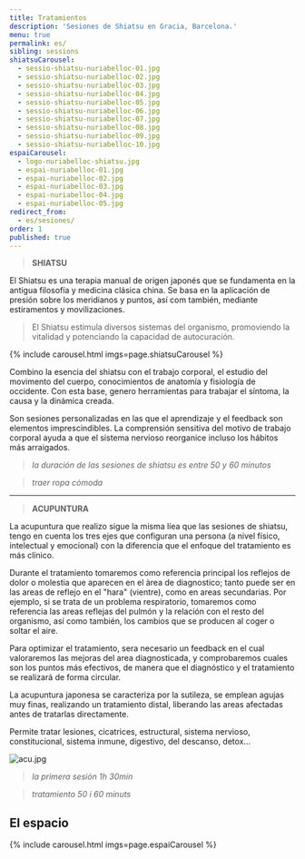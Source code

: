 ```yaml
---
title: Tratamientos
description: 'Sesiones de Shiatsu en Gracia, Barcelona.'
menu: true
permalink: es/
sibling: sessions
shiatsuCarousel:
  - sessio-shiatsu-nuriabelloc-01.jpg
  - sessio-shiatsu-nuriabelloc-02.jpg
  - sessio-shiatsu-nuriabelloc-03.jpg
  - sessio-shiatsu-nuriabelloc-04.jpg
  - sessio-shiatsu-nuriabelloc-05.jpg
  - sessio-shiatsu-nuriabelloc-06.jpg
  - sessio-shiatsu-nuriabelloc-07.jpg
  - sessio-shiatsu-nuriabelloc-08.jpg
  - sessio-shiatsu-nuriabelloc-09.jpg
  - sessio-shiatsu-nuriabelloc-10.jpg
espaiCarousel:
  - logo-nuriabelloc-shiatsu.jpg
  - espai-nuriabelloc-01.jpg
  - espai-nuriabelloc-02.jpg
  - espai-nuriabelloc-03.jpg
  - espai-nuriabelloc-04.jpg
  - espai-nuriabelloc-05.jpg
redirect_from:
  - es/sesiones/
order: 1
published: true
---
```




> **SHIATSU**

El Shiatsu es una terapia manual de origen japonés que se fundamenta en la antigua filosofía y medicina clásica china. Se basa en la aplicación de presión sobre los meridianos y puntos, así com también, mediante estiramentos y movilizaciones.

> El Shiatsu estimula diversos sistemas del organismo, promoviendo la vitalidad y potenciando la capacidad de autocuración.

{% include carousel.html imgs=page.shiatsuCarousel %}

Combino la esencia del shiatsu con el trabajo corporal, el estudio del movimento del cuerpo, conocimientos de anatomía y fisiología de occidente. Con esta base, genero herramientas para trabajar el síntoma, la causa y la dinámica creada.

Son sesiones personalizadas en las que el aprendizaje y el feedback son elementos imprescindibles. La comprensión sensitiva del motivo de trabajo corporal ayuda a que el sistema nervioso reorganice incluso los hábitos más arraigados.

> _la duración de las sesiones de shiatsu es entre 50 y 60 minutos_

> _traer ropa cómoda_

--------------------------------------------------------------------------------------

> **ACUPUNTURA**

La acupuntura que realizo sigue la misma líea que las sesiones de shiatsu, tengo en cuenta los tres ejes que configuran una persona (a nivel físico, intelectual y emocional) con la diferencia que el enfoque del tratamiento es más clínico.

Durante el tratamiento tomaremos como referencia principal los reflejos de dolor o molestia que aparecen en el àrea de diagnostico; tanto puede ser en las areas de reflejo en el "hara" (vientre), como en areas secundarias. Por ejemplo, si se trata de un problema respiratorio, tomaremos como referencia las areas reflejas del pulmón y la relación con el resto del organismo, así como también, los cambios que se producen al coger o soltar el aire.

Para optimizar el tratamiento, sera necesario un feedback en el cual valoraremos las mejoras del area diagnosticada, y comprobaremos cuales son los puntos más efectivos, de manera que el diagnóstico y el tratamiento se realizará de forma circular.

La acupuntura japonesa se caracteriza por la sutileza, se emplean agujas muy finas, realizando un tratamiento distal, liberando las areas afectadas antes de tratarlas directamente.

Permite tratar lesiones, cicatrices, estructural, sistema nervioso, constitucional, sistema inmune, digestivo, del descanso, detox...

![acu.jpg]({{site.baseurl}}/image/acu.jpg)


> _la primera sesión 1h 30min_

> _tratamiento 50 i 60 minuts_



## El espacio

{% include carousel.html imgs=page.espaiCarousel %}
